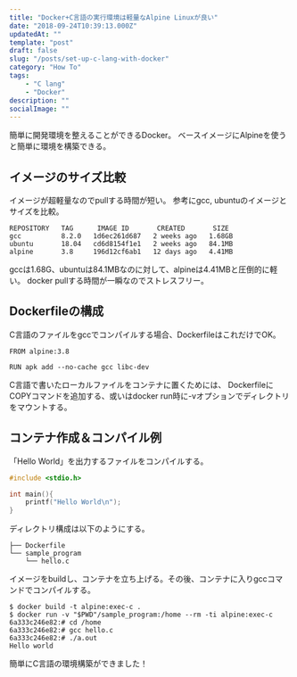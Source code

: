 ```yaml
---
title: "Docker+C言語の実行環境は軽量なAlpine Linuxが良い"
date: "2018-09-24T10:39:13.000Z"
updatedAt: ""
template: "post"
draft: false
slug: "/posts/set-up-c-lang-with-docker"
category: "How To"
tags:
    - "C lang"
    - "Docker"
description: ""
socialImage: ""
---
```


簡単に開発環境を整えることができるDocker。
ベースイメージにAlpineを使うと簡単に環境を構築できる。

## イメージのサイズ比較
イメージが超軽量なのでpullする時間が短い。
参考にgcc, ubuntuのイメージとサイズを比較。

```
REPOSITORY   TAG      IMAGE ID       CREATED       SIZE
gcc          8.2.0   1d6ec261d687   2 weeks ago   1.68GB
ubuntu       18.04   cd6d8154f1e1   2 weeks ago   84.1MB
alpine       3.8     196d12cf6ab1   12 days ago   4.41MB
```

gccは1.68G、ubuntuは84.1MBなのに対して、alpineは4.41MBと圧倒的に軽い。
docker pullする時間が一瞬なのでストレスフリー。

## Dockerfileの構成
C言語のファイルをgccでコンパイルする場合、DockerfileはこれだけでOK。

```Dockerfile:Dockerfile
FROM alpine:3.8

RUN apk add --no-cache gcc libc-dev
```

C言語で書いたローカルファイルをコンテナに置くためには、
DockerfileにCOPYコマンドを追加する、或いはdocker run時に-vオプションでディレクトリをマウントする。

## コンテナ作成＆コンパイル例
「Hello World」を出力するファイルをコンパイルする。

```c:hello.c
#include <stdio.h>

int main(){
	printf("Hello World\n");
}
```

ディレクトリ構成は以下のようにする。

```
├── Dockerfile
└── sample_program
    └── hello.c
```

イメージをbuildし、コンテナを立ち上げる。その後、コンテナに入りgccコマンドでコンパイルする。

```
$ docker build -t alpine:exec-c .
$ docker run -v "$PWD"/sample_program:/home --rm -ti alpine:exec-c
6a333c246e82:# cd /home
6a333c246e82:# gcc hello.c
6a333c246e82:# ./a.out
Hello world
```

簡単にC言語の環境構築ができました！
